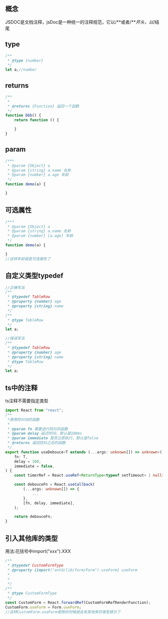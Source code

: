 ## 概念
JSDOC是文档注释，jsDoc是一种统一的注释规范，它以/**或者/***开头，以*/结尾
## type
```javascript
/**
 * @type {number}
 */
let a;//number
```
## returns
```javascript
/**
 * 
 * @returns {Function} 返回一个函数
 */
function bbb() {
	return function () {

	}
}
```
## param
```javascript
/***
 * @param {Object} a
 * @param {string} a.name 名称
 * @param {number} a.age 年龄
 */
function demo(a) {

}

```
## 可选属性
```javascript
/***
 * @param {Object} a
 * @param {string} a.name 名称
 * @param {number} [a.age] 年龄
 */
function demo(a) {

}
//这样年龄就是可选属性了
```
## 自定义类型typedef
```javascript
//正确写法
/**
 * @typedef TableRow
 * @property {number} age
 * @property {string} name
 */
/**
 * @type TableRow
 */
let a;

//错误写法
/**
 * @typedef TableRow
 * @property {number} age
 * @property {string} name
 * @type TableRow
 */
let a;
```
## ts中的注释
ts注释不需要指定类型
```typescript
import React from "react";
/**
 *使用防抖动的函数
 *
 * @param fn 需要进行防抖的函数
 * @param delay 延迟时间，默认是100ms
 * @param immediate 是否立即执行，默认是false
 * @returns 返回防抖之后的函数
 */
export function useDebouce<T extends (...args: unknown[]) => unknown>(
	fn: T,
	delay = 100,
	immediate = false,
) {
	const timerRef = React.useRef<ReturnType<typeof setTimeout> | null>();

	const debouceFn = React.useCallback(
		(...args: unknown[]) => {
			...
		},
		[fn, delay, immediate],
	);

	return debouceFn;
}

```

## 引入其他库的类型
用法:花括号中import("xxx").XXX
```javascript
/**
 * @typedef CustomFormType
 * @property {import("antd/lib/form/Form").useForm} useForm
 * 
 *
 */
/**
 * @type CustomFormType
 */
const CustomForm = React.forwardRef(CustomFormRefRenderFunction);
CustomForm.useForm = Form.useForm;
//这样CustomForm.useForm使用的时候就会有其他库的类型提示了
```